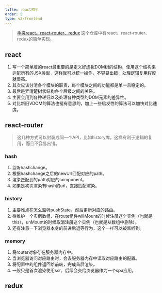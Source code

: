 ```yaml
---
title: react相关
order: 5
type: v3/frontend
---
```


> [手搓react、react-router、redux](https://github.com/mallow-fight/mini-react)
> 这个仓库中有react、react-router、redux的简单实现。

## react

1. 写一个简单版的react最重要的是定义好虚拟DOM树的结构，使用这个结构来适配所有的JSX类型，这样就可以统一操作，不容易出错，处理逻辑复用程度就很高。
2. 其次应该分清各个模块的职责，每个模块之间的功能都是单一且稳定的。
3. 最后是弄清楚树状结构各个层级之间的关系。
4. 主要会用到各种递归以及处理各种类型的DOM元素的差异性。
5. 对比新旧VDOM的算法也挺有意思的，加上一些启发性的算法可以加快对比速度。

## react-router

> 这几种方式可以封装成同一个API，比如history库。这样有利于逻辑的复用，而且不容易出错。

### hash

1. 监听hashchange。
2. 根据hashchange之后的newUrl匹配对应的path。
3. 渲染匹配到的path对应的component。
4. 如果是初次渲染有hash的url，直接匹配渲染。

### history

1. 主要难点在怎么监听pushState，然后更新对应的路由。
2. 得维护一个实例数组，在route组件willMount的时候注册这个实例（也就是this），unMount的时候取消注册这个实例（也就是从数组中删除）。
3. 还有注意一下浏览器本身的前进后退等行为，这个一样可以被监听到。

### memory

1. 将router对象存在服务器内存中。
2. 当浏览器访问对应路由时，会去服务器内存中读取对应路由的配置。
3. 将配置中的组件返回给前端，完成首屏渲染。
4. 一般只是首次渲染使用ssr，后续会交给浏览器作为一个spa应用。

## redux